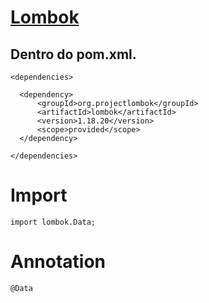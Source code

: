 # [Lombok](https://www.baeldung.com/intro-to-project-lombok) 

## Dentro do pom.xml.

```<dependencies>```
 
```
  <dependency>
      <groupId>org.projectlombok</groupId>
      <artifactId>lombok</artifactId>
      <version>1.18.20</version>
      <scope>provided</scope>
  </dependency>
```

```</dependencies>```
# Import
```
import lombok.Data;
```
# Annotation
```
@Data
```
